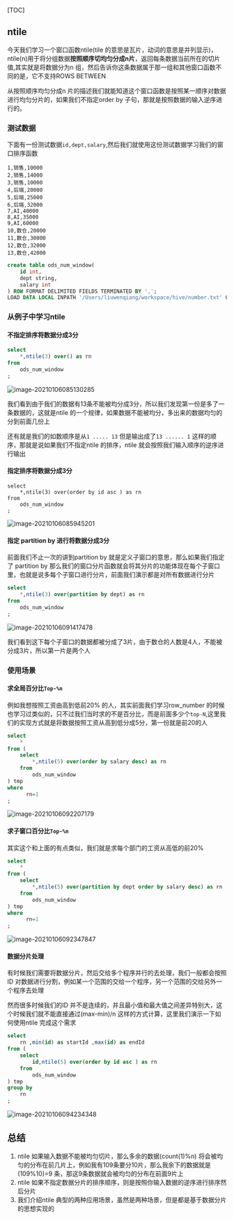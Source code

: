 [TOC]

## ntile

今天我们学习一个窗口函数ntile(tile 的意思是瓦片，动词的意思是并列显示)，ntile(n)用于将分组数据**按照顺序切均匀分成n片**，返回每条数据当前所在的切片值,其实就是将数据分为n 组，然后告诉你这条数据属于那一组和其他窗口函数不同的是，它不支持ROWS BETWEEN

从按照顺序均匀分成n 片的描述我们就能知道这个窗口函数是按照某一顺序对数据进行均匀分片的，如果我们不指定order by 子句，那就是按照数据的输入逆序进行的。

### 测试数据

下面有一份测试数据`id,dept,salary`,然后我们就使用这份测试数据学习我们的窗口排序函数

```
1,销售,10000
2,销售,14000
3,销售,10000
4,后端,20000
5,后端,25000
6,后端,32000
7,AI,40000
8,AI,35000
9,AI,60000
10,数仓,20000
11,数仓,30000
12,数仓,32000
13,数仓,42000
```

```sql
create table ods_num_window(
    id int,
    dept string,
    salary int
) ROW FORMAT DELIMITED FIELDS TERMINATED BY ',';
LOAD DATA LOCAL INPATH '/Users/liuwenqiang/workspace/hive/number.txt' OVERWRITE INTO TABLE ods_num_window;
```



### 从例子中学习ntile

#### 不指定排序将数据分成3分

```sql
select
    *,ntile(3) over() as rn
from
    ods_num_window
;
```

![image-20210106085130285](https://kingcall.oss-cn-hangzhou.aliyuncs.com/blog/img/image-20210106085130285.png)

我们看到由于我们的数据有13条不能被均分成3分，所以我们发现第一份是多了一条数据的，这就是ntile 的一个规律，如果数据不能被均分，多出来的数据均匀的分到前面几份上

还有就是我们的如数顺序是从`1 ..... 13` 但是输出成了`13 ...... 1` 这样的顺序，那就是说如果我们不指定ntile 的排序，ntile 就会按照我们输入顺序的逆序进行输出

#### 指定排序将数据分成3分

```
select
    *,ntile(3) over(order by id asc ) as rn
from
    ods_num_window
;
```

![image-20210106085945201](https://kingcall.oss-cn-hangzhou.aliyuncs.com/blog/img/image-20210106085945201.png)



#### 指定 partition by 进行将数据分成3分

前面我们不止一次的讲到partition by 就是定义子窗口的意思，那么如果我们指定了 partition by 那么我们的窗口分片函数就会将其分片的功能体现在每个子窗口里，也就是说多每个子窗口进行分片，前面我们演示都是对所有数据进行分片

```sql
select
    *,ntile(3) over(partition by dept) as rn
from
    ods_num_window
;
```

![image-20210106091417478](https://kingcall.oss-cn-hangzhou.aliyuncs.com/blog/img/image-20210106091417478.png)

我们看到这下每个子窗口的数据都被分成了3片，由于数仓的人数是4人，不能被分成3片，所以第一片是两个人

### 使用场景

#### 求全局百分比`Top-%n`

例如我想按照工资由高到低前20% 的人，其实前面我们学习row_number 的时候也学习过类似的，只不过我们当时求的不是百分比，而是前面多少个`top-N`,这里我们的实现方式就是将数据按照工资从高到低分成5分，第一份就是前20的人

```sql
select
    *
from (
    select
        *,ntile(5) over(order by salary desc) as rn
    from
        ods_num_window
) tmp
where
      rn=1
;
```

![image-20210106092207179](https://kingcall.oss-cn-hangzhou.aliyuncs.com/blog/img/image-20210106092207179.png)



#### 求子窗口百分比`Top-%n`

其实这个和上面的有点类似，我们就是求每个部门的工资从高低的前20%

```sql
select
    *
from (
    select
        *,ntile(5) over(partition by dept order by salary desc) as rn
    from
        ods_num_window
) tmp
where
      rn=1
;

```

![image-20210106092347847](https://kingcall.oss-cn-hangzhou.aliyuncs.com/blog/img/image-20210106092347847.png)

#### 数据分片处理

有时候我们需要将数据分片，然后交给多个程序并行的去处理，我们一般都会按照ID 对数据进行分割，例如某一个范围的交给一个程序，另一个范围的交给另外一个程序去处理

 然而很多时候我们的ID 并不是连续的，并且最小值和最大值之间差异特别大，这个时候我们就不能直接通过(max-min)/n 这样的方式计算，这里我们演示一下如何使用ntile 完成这个需求

```sql
select
    rn ,min(id) as startId ,max(id) as endId
from (
    select
        id,ntile(5) over(order by id asc ) as rn
    from
        ods_num_window
) tmp
group by
    rn
;
```



![image-20210106094234348](https://kingcall.oss-cn-hangzhou.aliyuncs.com/blog/img/image-20210106094234348.png)

## 总结

1. ntile 如果输入数据不能被均匀切片，那么多余的数据(count(1)%n) 将会被均匀的分布在前几片上，例如我有109条要分10片，那么我余下的数据就是(109%10)=9 条，那这9条数据就会被均匀的分布在前面9片上
2. ntile 如果不指定数据分片的排序顺序，则是按照你输入数据的逆序进行排序然后分片
3. 我们介绍ntile 典型的两种应用场景，虽然是两种场景，但是都是基于数据分片的思想实现的